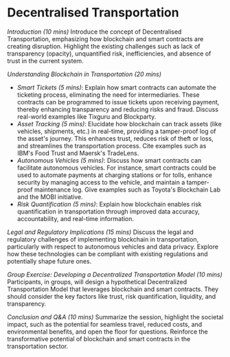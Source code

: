 # Decentralised Transportation

_Introduction (10 mins)_ Introduce the concept of Decentralised Transportation, emphasizing how blockchain and smart contracts are creating disruption. Highlight the existing challenges such as lack of transparency (opacity), unquantified risk, inefficiencies, and absence of trust in the current system.

_Understanding Blockchain in Transportation (20 mins)_

* _Smart Tickets (5 mins)_: Explain how smart contracts can automate the ticketing process, eliminating the need for intermediaries. These contracts can be programmed to issue tickets upon receiving payment, thereby enhancing transparency and reducing risks and fraud. Discuss real-world examples like Tixguru and Blockparty.
* _Asset Tracking (5 mins)_: Elucidate how blockchain can track assets (like vehicles, shipments, etc.) in real-time, providing a tamper-proof log of the asset's journey. This enhances trust, reduces risk of theft or loss, and streamlines the transportation process. Cite examples such as IBM's Food Trust and Maersk's TradeLens.
* _Autonomous Vehicles (5 mins)_: Discuss how smart contracts can facilitate autonomous vehicles. For instance, smart contracts could be used to automate payments at charging stations or for tolls, enhance security by managing access to the vehicle, and maintain a tamper-proof maintenance log. Give examples such as Toyota's Blockchain Lab and the MOBI initiative.
* _Risk Quantification (5 mins)_: Explain how blockchain enables risk quantification in transportation through improved data accuracy, accountability, and real-time information.

_Legal and Regulatory Implications (15 mins)_ Discuss the legal and regulatory challenges of implementing blockchain in transportation, particularly with respect to autonomous vehicles and data privacy. Explore how these technologies can be compliant with existing regulations and potentially shape future ones.

_Group Exercise: Developing a Decentralized Transportation Model (10 mins)_ Participants, in groups, will design a hypothetical Decentralized Transportation Model that leverages blockchain and smart contracts. They should consider the key factors like trust, risk quantification, liquidity, and transparency.

_Conclusion and Q\&A (10 mins)_ Summarize the session, highlight the societal impact, such as the potential for seamless travel, reduced costs, and environmental benefits, and open the floor for questions. Reinforce the transformative potential of blockchain and smart contracts in the transportation sector.
